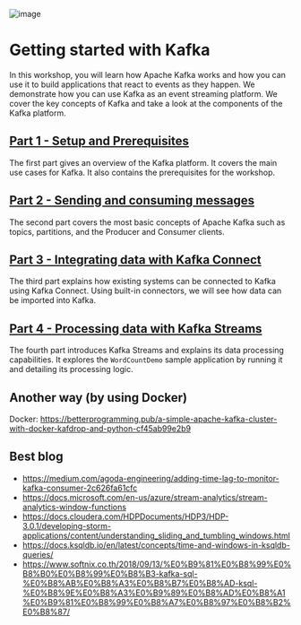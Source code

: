 ![image](https://user-images.githubusercontent.com/69342162/218063846-3dfcc1c1-9870-4503-833b-060679c6b061.png)


# Getting started with Kafka

In this workshop, you will learn how Apache Kafka works and how you can use it to build applications that react to events as they happen. We demonstrate how you can use Kafka as an event streaming platform. We cover the key concepts of Kafka and take a look at the components of the Kafka platform.

## [Part 1 - Setup and Prerequisites](./part1/README.md)

The first part gives an overview of the Kafka platform. It covers the main use cases for Kafka. It also contains the prerequisites for the workshop.

## [Part 2 - Sending and consuming messages](./part2/README.md)

The second part covers the most basic concepts of Apache Kafka such as topics, partitions, and the Producer and Consumer clients.

## [Part 3 - Integrating data with Kafka Connect](./part3/README.md)

The third part explains how existing systems can be connected to Kafka using Kafka Connect. Using built-in connectors, we will see how data can be imported into Kafka.

## [Part 4 - Processing data with Kafka Streams](./part4/README.md)

The fourth part introduces Kafka Streams and explains its data processing capabilities. It explores the `WordCountDemo` sample application by running it and detailing its processing logic.




## Another way (by using Docker)

Docker: https://betterprogramming.pub/a-simple-apache-kafka-cluster-with-docker-kafdrop-and-python-cf45ab99e2b9

## Best blog
- https://medium.com/agoda-engineering/adding-time-lag-to-monitor-kafka-consumer-2c626fa61cfc
- https://docs.microsoft.com/en-us/azure/stream-analytics/stream-analytics-window-functions
- https://docs.cloudera.com/HDPDocuments/HDP3/HDP-3.0.1/developing-storm-applications/content/understanding_sliding_and_tumbling_windows.html
- https://docs.ksqldb.io/en/latest/concepts/time-and-windows-in-ksqldb-queries/
- https://www.softnix.co.th/2018/09/13/%E0%B9%81%E0%B8%99%E0%B8%B0%E0%B8%99%E0%B8%B3-kafka-sql-%E0%B8%AB%E0%B8%A3%E0%B8%B7%E0%B8%AD-ksql-%E0%B8%9E%E0%B8%A3%E0%B9%89%E0%B8%AD%E0%B8%A1%E0%B9%81%E0%B8%99%E0%B8%A7%E0%B8%97%E0%B8%B2%E0%B8%87/

